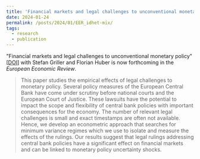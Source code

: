 ```yaml
---
title: 'Financial markets and legal challenges to unconventional monetary policy'
date: 2024-01-24
permalink: /posts/2024/01/EER_idhet-mix/
tags:
  - research
  - publication
---
```


"Financial markets and legal challenges to unconventional monetary policy" [[DOI](https://doi.org/10.1016/j.euroecorev.2024.104680)] with Stefan Griller and Florian Huber is now forthcoming in the _European Economic Review_.

> This paper studies the empirical effects of legal challenges to monetary policy. Several policy measures of the European Central Bank have come under scrutiny before national courts and the European Court of Justice. These lawsuits have the potential to impact the scope and flexibility of central bank policies with important consequences for the economy. The number of relevant legal challenges is small and exact timestamps are often not available. Hence, we develop an econometric approach that searches for minimum variance regimes which we use to isolate and measure the effects of the rulings. Our results suggest that legal rulings addressing central bank policies have a significant effect on financial markets and can be linked to monetary policy uncertainty shocks.
